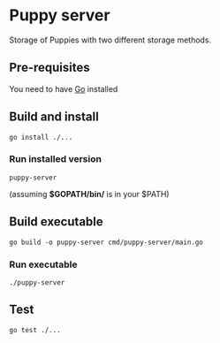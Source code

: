 # Puppy server

Storage of Puppies with two different storage methods.

## Pre-requisites

You need to have [Go](https://golang.org/doc/install) installed

## Build and install

```
go install ./...
```

### Run installed version

```
puppy-server
```
(assuming __$GOPATH/bin/__ is in your $PATH)

## Build executable

```
go build -o puppy-server cmd/puppy-server/main.go
```

### Run executable
```
./puppy-server
```

## Test

```
go test ./...
```

